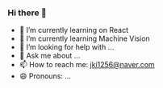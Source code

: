 ### Hi there 👋

- 🔭 I’m currently learning on React <img style="height:1em" src="https://simpleicons.org/icons/react.svg"/>
- 🌱 I’m currently learning Machine Vision
- 🤔 I’m looking for help with ...
- 💬 Ask me about ...
- 📫 How to reach me: jki1256@naver.com
- 😄 Pronouns: ...
